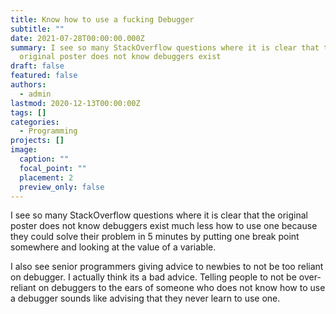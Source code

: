 ```yaml
---
title: Know how to use a fucking Debugger
subtitle: ""
date: 2021-07-28T00:00:00.000Z
summary: I see so many StackOverflow questions where it is clear that the
  original poster does not know debuggers exist
draft: false
featured: false
authors:
  - admin
lastmod: 2020-12-13T00:00:00Z
tags: []
categories:
  - Programming
projects: []
image:
  caption: ""
  focal_point: ""
  placement: 2
  preview_only: false
---
```

I see so many StackOverflow questions where it is clear that the original poster does not know debuggers exist much less how to use one because they could solve their problem in 5 minutes by putting one break point somewhere and looking at the value of a variable.

I also see senior programmers giving advice to newbies to not be too reliant on debugger. I actually think its a bad advice. Telling people to not be over-reliant on debuggers to the ears of someone who does not know how to use a debugger sounds like advising that they never learn to use one.